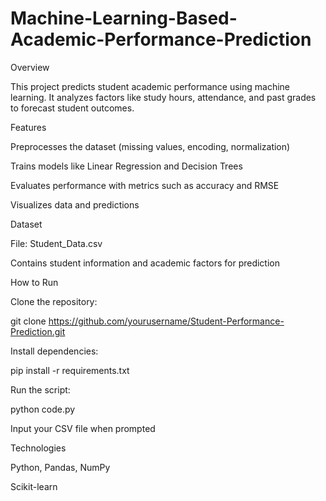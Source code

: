 # Machine-Learning-Based-Academic-Performance-Prediction
Overview

This project predicts student academic performance using machine learning. It analyzes factors like study hours, attendance, and past grades to forecast student outcomes.

Features

Preprocesses the dataset (missing values, encoding, normalization)

Trains models like Linear Regression and Decision Trees

Evaluates performance with metrics such as accuracy and RMSE

Visualizes data and predictions

Dataset

File: Student_Data.csv

Contains student information and academic factors for prediction

How to Run

Clone the repository:

git clone https://github.com/yourusername/Student-Performance-Prediction.git


Install dependencies:

pip install -r requirements.txt


Run the script:

python code.py


Input your CSV file when prompted

Technologies

Python, Pandas, NumPy

Scikit-learn
